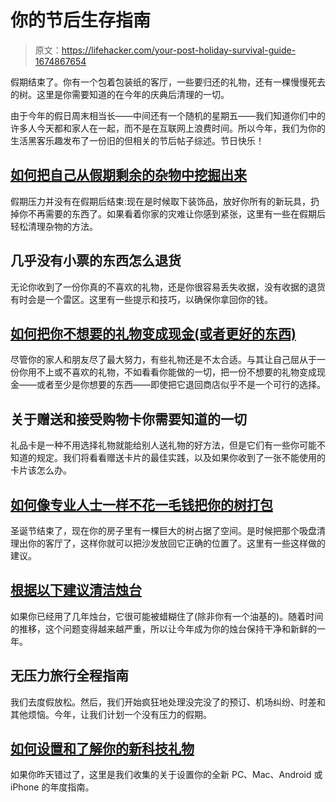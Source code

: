 # 你的节后生存指南

> 原文：<https://lifehacker.com/your-post-holiday-survival-guide-1674867654>

假期结束了。你有一个包着包装纸的客厅，一些要归还的礼物，还有一棵慢慢死去的树。这里是你需要知道的在今年的庆典后清理的一切。



由于今年的假日周末相当长——中间还有一个随机的星期五——我们知道你们中的许多人今天都和家人在一起，而不是在互联网上浪费时间。所以今年，我们为你的生活黑客乐趣发布了一份旧的但相关的节后帖子综述。节日快乐！

## [如何把自己从假期剩余的杂物中挖掘出来](http://lifehacker.com/how-to-dig-yourself-out-from-your-leftover-holiday-clut-5871424)

假期压力并没有在假期后结束:现在是时候取下装饰品，放好你所有的新玩具，扔掉你不再需要的东西了。如果看着你家的灾难让你感到紧张，这里有一些在假期后轻松清理杂物的方法。

## 几乎没有小票的东西怎么退货

无论你收到了一份你真的不喜欢的礼物，还是你很容易丢失收据，没有收据的退货有时会是一个雷区。这里有一些提示和技巧，以确保你拿回你的钱。

## [如何把你不想要的礼物变成现金(或者更好的东西)](http://lifehacker.com/how-to-turn-your-unwanted-gifts-into-cash-or-something-5870915)

尽管你的家人和朋友尽了最大努力，有些礼物还是不太合适。与其让自己屈从于一份你用不上或不喜欢的礼物，不如看看你能做的一切，把一份不想要的礼物变成现金——或者至少是你想要的东西——即使把它退回商店似乎不是一个可行的选择。

## 关于赠送和接受购物卡你需要知道的一切

礼品卡是一种不用选择礼物就能给别人送礼物的好方法，但是它们有一些你可能不知道的规定。我们将看看赠送卡片的最佳实践，以及如果你收到了一张不能使用的卡片该怎么办。

## [如何像专业人士一样不花一毛钱把你的树打包](http://lifehacker.com/how-to-pack-your-tree-like-a-pro-without-spending-a-dim-5871245)

圣诞节结束了，现在你的房子里有一棵巨大的树占据了空间。是时候把那个吸盘清理出你的客厅了，这样你就可以把沙发放回它正确的位置了。这里有一些这样做的建议。

## [根据以下建议清洁烛台](http://lifehacker.com/clean-and-de-wax-your-menorah-with-these-tips-1671688772)

如果你已经用了几年烛台，它很可能被蜡糊住了(除非你有一个油基的)。随着时间的推移，这个问题变得越来越严重，所以让今年成为你的烛台保持干净和新鲜的一年。

## 无压力旅行全程指南

我们去度假放松。然后，我们开始疯狂地处理没完没了的预订、机场纠纷、时差和其他烦恼。今年，让我们计划一个没有压力的假期。

## [如何设置和了解你的新科技礼物](http://lifehacker.com/how-to-set-up-and-get-to-know-your-new-pc-mac-android-5870892)

如果你昨天错过了，这里是我们收集的关于设置你的全新 PC、Mac、Android 或 iPhone 的年度指南。